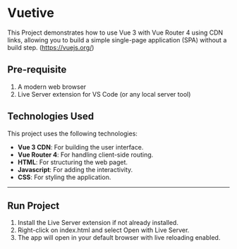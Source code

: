 # Vuetive

This Project demonstrates how to use Vue 3 with Vue Router 4 using CDN links, allowing you to build a simple single-page application (SPA) without a build step. (https://vuejs.org/)

## Pre-requisite

1. A modern web browser
2. Live Server extension for VS Code (or any local server tool)

## Technologies Used

This project uses the following technologies:

- **Vue 3 CDN**: For building the user interface.
- **Vue Router 4**: For handling client-side routing.
- **HTML**: For structuring the web paget.
- **Javascript**: For adding the interactivity.
- **CSS**: For styling the application.

---

## Run Project

1. Install the Live Server extension if not already installed.
2. Right-click on index.html and select Open with Live Server.
3. The app will open in your default browser with live reloading enabled.
